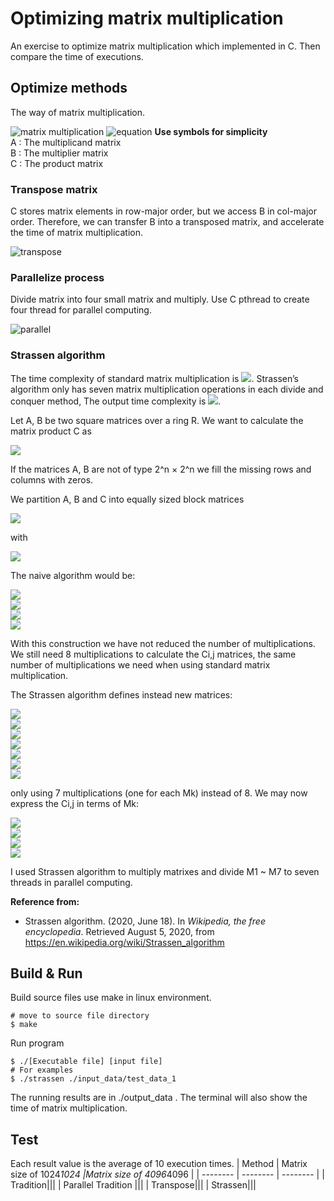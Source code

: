 # Optimizing matrix multiplication
An exercise to optimize matrix multiplication which implemented in C. Then compare the time of executions. 
## Optimize methods
The way of matrix multiplication.

![matrix multiplication](https://i.imgur.com/7uDlrL1.png)
![equation](https://i.imgur.com/IAwAYeM.png)
**Use symbols for simplicity**  
A : The multiplicand matrix  
B : The multiplier matrix  
C : The product matrix

### Transpose matrix
C stores matrix elements in row-major order, but we access B in col-major order. Therefore, we can transfer B into a transposed matrix, and accelerate the time of matrix multiplication.

![transpose](https://i.imgur.com/vvaYDJd.png)
### Parallelize process
Divide matrix into four small matrix and multiply. Use C pthread to create four thread for parallel computing.

![parallel](https://i.imgur.com/bGP329z.png)
### Strassen algorithm
The time complexity of standard matrix multiplication is ![](https://i.imgur.com/bBvwcei.png). Strassen’s algorithm only has seven matrix multiplication operations in each divide and conquer method, The output time complexity is ![](https://i.imgur.com/YMHoJ7G.png).

Let A, B be two square matrices over a ring R. We want to calculate the matrix product C as

![](https://i.imgur.com/9qNlNPt.png)

If the matrices A, B are not of type 2^n × 2^n we fill the missing rows and columns with zeros.

We partition A, B and C into equally sized block matrices

![](https://i.imgur.com/JnVFjMp.png)

with  

![](https://i.imgur.com/hMZc52A.png)

The naive algorithm would be:

![](https://i.imgur.com/8Qa8qyL.png)  
![](https://i.imgur.com/l7qqp8u.png)  
![](https://i.imgur.com/CqZOO5p.png)  
![](https://i.imgur.com/3bRtdJ3.png)  

With this construction we have not reduced the number of multiplications. We still need 8 multiplications to calculate the Ci,j matrices, the same number of multiplications we need when using standard matrix multiplication.

The Strassen algorithm defines instead new matrices:

![](https://i.imgur.com/7Z3xNWe.png)  
![](https://i.imgur.com/Th5FPhT.png)  
![](https://i.imgur.com/9vw8nou.png)  
![](https://i.imgur.com/ld8H1gH.png)  
![](https://i.imgur.com/QZHuNR1.png)  
![](https://i.imgur.com/4KC9K25.png)  
![](https://i.imgur.com/DuEGbKR.png)  

only using 7 multiplications (one for each Mk) instead of 8. We may now express the Ci,j in terms of Mk:

![](https://i.imgur.com/kDjXAJA.png)  
![](https://i.imgur.com/T8sUNeR.png)  
![](https://i.imgur.com/J16rIjD.png)  
![](https://i.imgur.com/doaa9mJ.png)  

I used Strassen algorithm to multiply matrixes and divide M1 ~ M7 to seven threads in parallel computing.  

**Reference from:**  
- Strassen algorithm. (2020, June 18). In *Wikipedia, the free encyclopedia*. Retrieved August 5, 2020, from https://en.wikipedia.org/wiki/Strassen_algorithm

## Build & Run
Build source files use make in linux environment. 
```
# move to source file directory
$ make
```
Run program
```
$ ./[Executable file] [input file]
# For examples
$ ./strassen ./input_data/test_data_1
```
The running results are in ./output_data .
The terminal will also show the time of matrix multiplication.
## Test
Each result value is the average of 10 execution times.
| Method  | Matrix size of 1024*1024 |Matrix size of  4096*4096 |
| -------- | -------- | -------- |
| Tradition|||
| Parallel Tradition |||
| Transpose|||
| Strassen|||